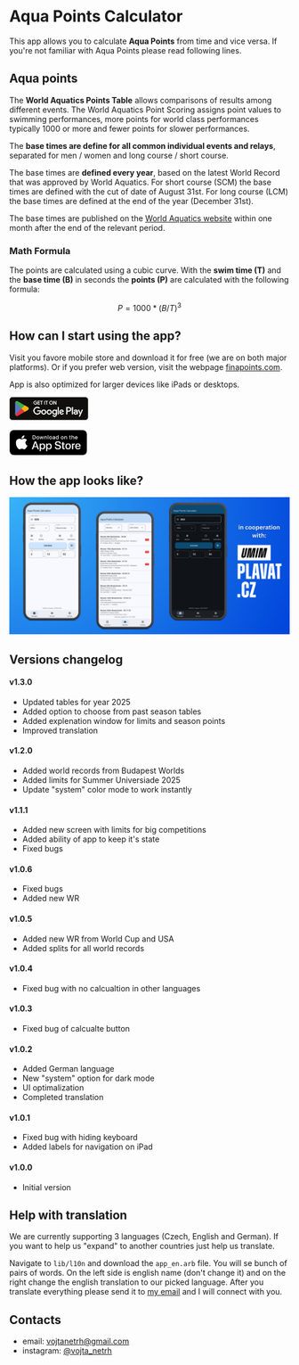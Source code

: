 # Aqua Points Calculator
This app allows you to calculate **Aqua Points** from time and vice versa. If you're not familiar with Aqua Points please read following lines.

## Aqua points
The **World Aquatics Points Table** allows comparisons of results among different events. The World Aquatics Point Scoring assigns point values to swimming performances, more points for world class performances typically 1000 or more and fewer points for slower performances.

The **base times are define for all common individual events and relays**, separated for men / women and long course / short course.

The base times are **defined every year**, based on the latest World Record that was approved by World Aquatics. For short course (SCM) the base times are defined with the cut of date of August 31st. For long course (LCM) the base times are defined at the end of the year (December 31st). 

The base times are published on the [World Aquatics website](https://www.worldaquatics.com/swimming/points) within one month after the end of the relevant period.

### Math Formula
The points are calculated using a cubic curve. With the **swim time (T)** and the **base time (B)** in seconds the **points (P)** are calculated with the following formula:

$$ P = 1000 * ( B / T )^3 $$

## How can I start using the app?
Visit you favore mobile store and download it for free (we are on both major platforms). Or if you prefer web version, visit the webpage [finapoints.com](https://finapoints.com/).

App is also optimized for larger devices like iPads or desktops.

<div align="left">
  
[<img height="42" src=".github/assets/google-play-badge.png">](https://play.google.com/store/apps/details?id=cz.umimplavat.aqua_points_calculator&pcampaignid=web_share)

[<img width="140" src=".github/assets/app-store-badge.png">](https://apps.apple.com/cz/app/aqua-points-calculator/id6736572544)

</div>

## How the app looks like?

<div align="center">
  
![github screenshots graphic](.github/assets/github-graphic.png)

</div>

## Versions changelog 

#### v1.3.0
- Updated tables for year 2025
- Added option to choose from past season tables
- Added explenation window for limits and season points
- Improved translation

#### v1.2.0
- Added world records from Budapest Worlds
- Added limits for Summer Universiade 2025
- Update "system" color mode to work instantly

#### v1.1.1
- Added new screen with limits for big competitions
- Added ability of app to keep it's state
- Fixed bugs

#### v1.0.6
- Fixed bugs
- Added new WR

#### v1.0.5
- Added new WR from World Cup and USA
- Added splits for all world records

#### v1.0.4
- Fixed bug with no calcualtion in other languages

#### v1.0.3
- Fixed bug of calcualte button

#### v1.0.2
- Added German language
- New "system" option for dark mode
- UI optimalization
- Completed translation

#### v1.0.1
- Fixed bug with hiding keyboard
- Added labels for navigation on iPad

#### v1.0.0
- Initial version 

## Help with translation

We are currently supporting 3 languages (Czech, English and German). If you want to help us "expand" to another countries just help us translate.

Navigate to `lib/l10n` and download the `app_en.arb` file. You will se bunch of pairs of words. On the left side is english name (don't change it) and on the right change the english translation to our picked language. After you translate everything please send it to <a href="mailto:vojtanetrh@gmail.com">my email</a> and I will connect with you.

## Contacts

- email: <a href="mailto:vojtanetrh@gmail.com">vojtanetrh@gmail.com</a>
- instagram: <a href="https://www.instagram.com/vojta_netrh/">@vojta_netrh</a>

